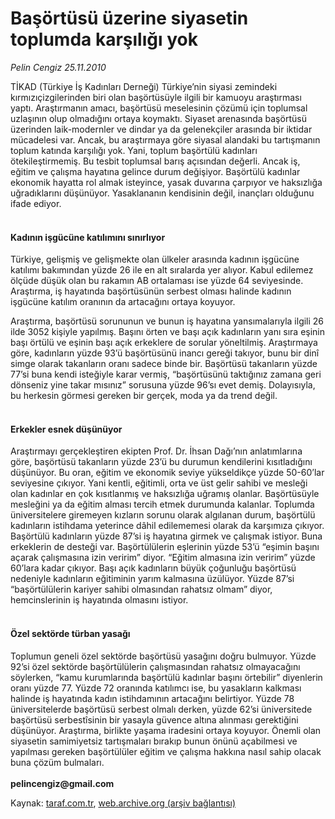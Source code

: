 # Başörtüsü üzerine siyasetin toplumda karşılığı yok

*Pelin Cengiz 25.11.2010*

<div class="yazi"><p>TİKAD (Türkiye İş Kadınları Derneği) Türkiye’nin siyasi zemindeki kırmızıçizgilerinden biri olan başörtüsüyle ilgili bir kamuoyu araştırması yaptı. Araştırmanın amacı, başörtüsü meselesinin çözümü için toplumsal uzlaşının olup olmadığını ortaya koymaktı. Siyaset arenasında başörtüsü üzerinden laik-modernler ve dindar ya da gelenekçiler arasında bir iktidar mücadelesi var. Ancak, bu araştırmaya göre siyasal alandaki bu tartışmanın toplum katında karşılığı yok. Yani, toplum başörtülü kadınları ötekileştirmemiş. Bu tesbit toplumsal barış açısından değerli. Ancak iş, eğitim ve çalışma hayatına gelince durum değişiyor. Başörtülü kadınlar ekonomik hayatta rol almak isteyince, yasak duvarına çarpıyor ve haksızlığa uğradıklarını düşünüyor. Yasaklananın kendisinin değil, inançları olduğunu ifade ediyor.</p>
<h4><br/>Kadının işgücüne katılımını sınırlıyor</h4>
<p>Türkiye, gelişmiş ve gelişmekte olan ülkeler arasında kadının işgücüne katılımı bakımından yüzde 26 ile en alt sıralarda yer alıyor. Kabul edilemez ölçüde düşük olan bu rakamın AB ortalaması ise yüzde 64 seviyesinde. Araştırma, iş hayatında başörtüsünün serbest olması halinde kadının işgücüne katılım oranının da artacağını ortaya koyuyor.</p>
<p>Araştırma, başörtüsü sorununun ve bunun iş hayatına yansımalarıyla ilgili 26 ilde 3052 kişiyle yapılmış. Başını örten ve başı açık kadınların yanı sıra eşinin başı örtülü ve eşinin başı açık erkeklere de sorular yöneltilmiş. Araştırmaya göre, kadınların yüzde 93’ü başörtüsünü inancı gereği takıyor, bunu bir dinî simge olarak takanların oranı sadece binde bir. Başörtüsü takanların yüzde 77’si buna kendi isteğiyle karar vermiş, “başörtüsünü taktığınız zamana geri dönseniz yine takar mısınız” sorusuna yüzde 96’sı evet demiş. Dolayısıyla, bu herkesin görmesi gereken bir gerçek, moda ya da trend değil.</p>
<h4><br/>Erkekler esnek düşünüyor</h4>
<p>Araştırmayı gerçekleştiren ekipten Prof. Dr. İhsan Dağı’nın anlatımlarına göre, başörtüsü takanların yüzde 23’ü bu durumun kendilerini kısıtladığını düşünüyor. Bu oran, eğitim ve ekonomik seviye yükseldikçe yüzde 50-60’lar seviyesine çıkıyor. Yani kentli, eğitimli, orta ve üst gelir sahibi ve mesleği olan kadınlar en çok kısıtlanmış ve haksızlığa uğramış olanlar. Başörtüsüyle mesleğini ya da eğitim alması tercih etmek durumunda kalanlar. Toplumda üniversitelere giremeyen kızların sorunu olarak algılanan durum, başörtülü kadınların istihdama yeterince dâhil edilememesi olarak da karşımıza çıkıyor. Başörtülü kadınların yüzde 87’si iş hayatına girmek ve çalışmak istiyor. Buna erkeklerin de desteği var. Başörtülülerin eşlerinin yüzde 53’ü “eşimin başını açarak çalışmasına izin veririm” diyor. “Eğitim almasına izin veririm” yüzde 60’lara kadar çıkıyor. Başı açık kadınların büyük çoğunluğu başörtüsü nedeniyle kadınların eğitiminin yarım kalmasına üzülüyor. Yüzde 87’si “başörtülülerin kariyer sahibi olmasından rahatsız olmam” diyor, hemcinslerinin iş hayatında olmasını istiyor.</p>
<h4><br/>Özel sektörde türban yasağı </h4>
<p>Toplumun geneli özel sektörde başörtüsü yasağını doğru bulmuyor. Yüzde 92’si özel sektörde başörtülülerin çalışmasından rahatsız olmayacağını söylerken, “kamu kurumlarında başörtülü kadınlar başını örtebilir” diyenlerin oranı yüzde 77. Yüzde 72 oranında katılımcı ise, bu yasakların kalkması halinde iş hayatında kadın istihdamının artacağını belirtiyor. Yüzde 78 üniversitelerde başörtüsü serbest olmalı derken, yüzde 62’si üniversitede başörtüsü serbestîsinin bir yasayla güvence altına alınması gerektiğini düşünüyor. Araştırma, birlikte yaşama iradesini ortaya koyuyor. Önemli olan siyasetin samimiyetsiz tartışmaları bırakıp bunun önünü açabilmesi ve yapılması gereken başörtülüler eğitim ve çalışma hakkına nasıl sahip olacak buna çözüm bulmaları.<br/><br/><b>pelincengiz@gmail.com</b></p></div>

Kaynak: [taraf.com.tr](http://www.taraf.com.tr:80/pelin-cengiz/makale-basortusu-uzerine-siyasetin-toplumda-karsiligi-yok.htm), [web.archive.org (arşiv bağlantısı)](http://web.archive.org/web/20101128095502/http://www.taraf.com.tr:80/pelin-cengiz/makale-basortusu-uzerine-siyasetin-toplumda-karsiligi-yok.htm)
